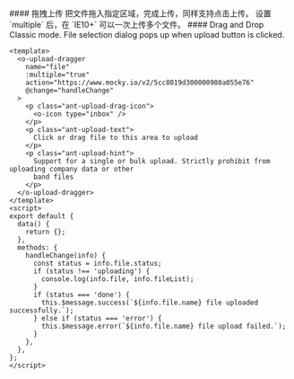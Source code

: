 <cn>
#### 拖拽上传
把文件拖入指定区域，完成上传，同样支持点击上传。
设置 `multiple` 后，在 `IE10+` 可以一次上传多个文件。
</cn>

<us>
#### Drag and Drop
Classic mode. File selection dialog pops up when upload button is clicked.
</us>

```vue
<template>
  <o-upload-dragger
    name="file"
    :multiple="true"
    action="https://www.mocky.io/v2/5cc8019d300000980a055e76"
    @change="handleChange"
  >
    <p class="ant-upload-drag-icon">
      <o-icon type="inbox" />
    </p>
    <p class="ant-upload-text">
      Click or drag file to this area to upload
    </p>
    <p class="ant-upload-hint">
      Support for a single or bulk upload. Strictly prohibit from uploading company data or other
      band files
    </p>
  </o-upload-dragger>
</template>
<script>
export default {
  data() {
    return {};
  },
  methods: {
    handleChange(info) {
      const status = info.file.status;
      if (status !== 'uploading') {
        console.log(info.file, info.fileList);
      }
      if (status === 'done') {
        this.$message.success(`${info.file.name} file uploaded successfully.`);
      } else if (status === 'error') {
        this.$message.error(`${info.file.name} file upload failed.`);
      }
    },
  },
};
</script>
```
